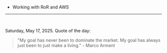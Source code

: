 - Working with RoR and AWS

---

<br>

<!-- quote_marker -->
Saturday, May 17, 2025. Quote of the day:

> "My goal has never been to dominate the market.  My goal has always just been to just make a living." - Marco Arment
